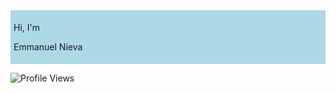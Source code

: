 <div style = "background: lightblue; padding: 5px">
    <p>Hi, I'm</p>
    <p>Emmanuel Nieva</p>
</div>

![Profile Views](https://komarev.com/ghpvc/?username=em-nv&color=blue)
